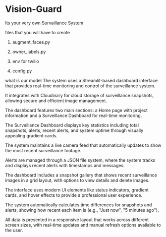 # Vision-Guard
Its your very own Survaillance System

files that you will have to create
1) augment_faces.py
   
2) owner_labels.py
   
3) env for twilio

4) config.py
   
what is our model
The system uses a Streamlit-based dashboard interface that provides real-time monitoring and control of the surveillance system.

It integrates with Cloudinary for cloud storage of surveillance snapshots, allowing secure and efficient image management.

The dashboard features two main sections: a Home page with project information and a Surveillance Dashboard for real-time monitoring.

The Surveillance Dashboard displays key statistics including total snapshots, alerts, recent alerts, and system uptime through visually appealing gradient cards.

The system maintains a live camera feed that automatically updates to show the most recent surveillance footage.

Alerts are managed through a JSON file system, where the system tracks and displays recent alerts with timestamps and messages.

The dashboard includes a snapshot gallery that shows recent surveillance images in a grid layout, with options to view details and delete images.

The interface uses modern UI elements like status indicators, gradient cards, and hover effects to provide a professional user experience.

The system automatically calculates time differences for snapshots and alerts, showing how recent each item is (e.g., "Just now", "5 minutes ago").

All data is presented in a responsive layout that works across different screen sizes, with real-time updates and manual refresh options available to the user.

